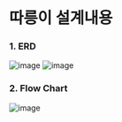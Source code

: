 # 따릉이 설계내용

### 1. ERD
![image](https://user-images.githubusercontent.com/101163070/232707831-01d3bee7-b89e-4fe8-8b38-77e0dcd68522.png)
![image](https://user-images.githubusercontent.com/101163070/232707863-fa71e644-ed52-41b1-80f1-2f4b1e5f1f01.png)

### 2. Flow Chart
![image](https://user-images.githubusercontent.com/101163070/232707906-0f38f033-93db-429b-bb9f-c20c179bcf6b.png)

